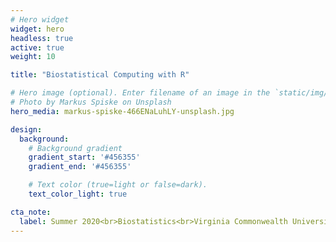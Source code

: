 ```yaml
---
# Hero widget
widget: hero
headless: true
active: true
weight: 10

title: "Biostatistical Computing with R"

# Hero image (optional). Enter filename of an image in the `static/img/` folder.
# Photo by Markus Spiske on Unsplash
hero_media: markus-spiske-466ENaLuhLY-unsplash.jpg

design:
  background:
    # Background gradient
    gradient_start: '#456355'
    gradient_end: '#456355'

    # Text color (true=light or false=dark).
    text_color_light: true

cta_note:
  label: Summer 2020<br>Biostatistics<br>Virginia Commonwealth University
---
```

